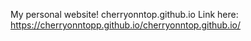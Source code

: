 My personal website!
cherryonntop.github.io
Link here: https://cherryonntopp.github.io/cherryonntop.github.io/
